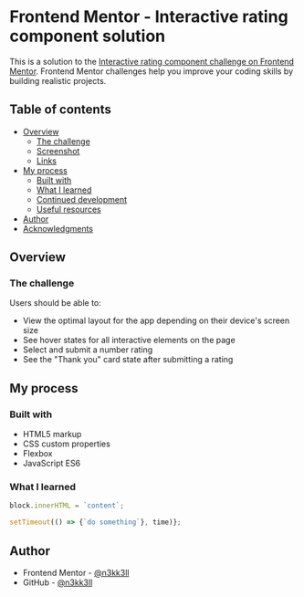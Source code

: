 # Frontend Mentor - Interactive rating component solution

This is a solution to the [Interactive rating component challenge on Frontend Mentor](https://www.frontendmentor.io/challenges/interactive-rating-component-koxpeBUmI). Frontend Mentor challenges help you improve your coding skills by building realistic projects. 

## Table of contents

- [Overview](#overview)
  - [The challenge](#the-challenge)
  - [Screenshot](#screenshot)
  - [Links](#links)
- [My process](#my-process)
  - [Built with](#built-with)
  - [What I learned](#what-i-learned)
  - [Continued development](#continued-development)
  - [Useful resources](#useful-resources)
- [Author](#author)
- [Acknowledgments](#acknowledgments)

## Overview

### The challenge

Users should be able to:

- View the optimal layout for the app depending on their device's screen size
- See hover states for all interactive elements on the page
- Select and submit a number rating
- See the "Thank you" card state after submitting a rating

## My process

### Built with

- HTML5 markup
- CSS custom properties
- Flexbox
- JavaScript ES6

### What I learned

```js
block.innerHTML = `content`;
```
```js
setTimeout(() => {`do something`}, time)};
```

## Author

- Frontend Mentor - [@n3kk3ll](https://www.frontendmentor.io/profile/n3kk3ll)
- GitHub - [@n3kk3ll](https://github.com/n3kk3ll)

